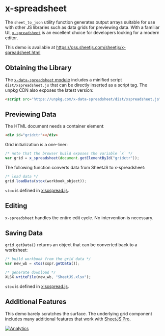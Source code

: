 # x-spreadsheet

The `sheet_to_json` utility function generates output arrays suitable for use
with other JS libraries such as data grids for previewing data.  With a familiar
UI, [`x-spreadsheet`](https://myliang.github.io/x-spreadsheet/) is an excellent
choice for developers looking for a modern editor.

This demo is available at <https://oss.sheetjs.com/sheetjs/x-spreadsheet.html>

## Obtaining the Library

The [`x-data-spreadsheet` module](http://npm.im/x-data-spreadsheet) includes a
minified script `dist/xspreadsheet.js` that can be directly inserted as a script
tag.  The unpkg CDN also exposes the latest version:

```html
<script src="https://unpkg.com/x-data-spreadsheet/dist/xspreadsheet.js"></script>
```

## Previewing Data

The HTML document needs a container element:

```html
<div id="gridctr"></div>
```

Grid initialization is a one-liner:

```js
/* note that the browser build exposes the variable `x` */
var grid = x_spreadsheet(document.getElementById("gridctr"));
```

The following function converts data from SheetJS to x-spreadsheet:

```js
/* load data */
grid.loadData(stox(workbook_object));
```

`stox` is defined in [xlsxspread.js](./xlsxspread.js).

## Editing

`x-spreadsheet` handles the entire edit cycle. No intervention is necessary.

## Saving Data

`grid.getData()` returns an object that can be converted back to a worksheet:

```js
/* build workbook from the grid data */
var new_wb = xtos(xspr.getData());

/* generate download */
XLSX.writeFile(new_wb, "SheetJS.xlsx");
```

`stox` is defined in [xlsxspread.js](./xlsxspread.js).

## Additional Features

This demo barely scratches the surface.  The underlying grid component includes
many additional features that work with [SheetJS Pro](https://sheetjs.com/pro).

[![Analytics](https://ga-beacon.appspot.com/UA-36810333-1/SheetJS/js-xlsx?pixel)](https://github.com/SheetJS/js-xlsx)
